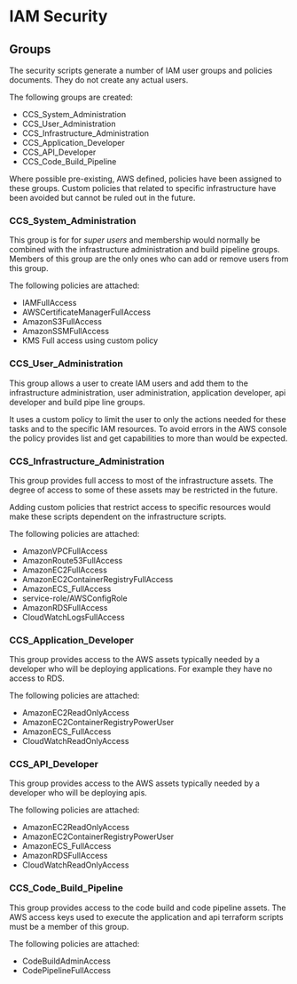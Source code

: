 # IAM Security

## Groups ##
The security scripts generate a number of IAM user groups and policies documents. They do not create any actual users.

The following groups are created:

- CCS_System_Administration
- CCS_User_Administration
- CCS_Infrastructure_Administration
- CCS_Application_Developer
- CCS_API_Developer
- CCS_Code_Build_Pipeline

Where possible pre-existing, AWS defined, policies have been assigned to these groups. Custom policies that related to specific infrastructure have been avoided but cannot be ruled out in the future.

### CCS_System_Administration ###
This group is for for *super users* and membership would normally be combined with the infrastructure administration and build pipeline groups. Members of this group are the only ones who can add or remove users from this group.

The following policies are attached:

- IAMFullAccess
- AWSCertificateManagerFullAccess
- AmazonS3FullAccess
- AmazonSSMFullAccess
- KMS Full access using custom policy

### CCS_User_Administration ###
This group allows a user to create IAM users and add them to the infrastructure administration, user administration, application developer, api developer and build pipe line groups.

It uses a custom policy to limit the user to only the actions needed for these tasks and to the specific IAM resources. To avoid errors in the AWS console the policy provides list and get capabilities to more than would be expected.


### CCS_Infrastructure_Administration ###
This group provides full access to most of the infrastructure assets. The degree of access to some of these assets may be restricted in the future.

Adding custom policies that restrict access to specific resources would make these scripts dependent on the infrastructure scripts.

The following policies are attached:

- AmazonVPCFullAccess
- AmazonRoute53FullAccess
- AmazonEC2FullAccess
- AmazonEC2ContainerRegistryFullAccess
- AmazonECS_FullAccess
- service-role/AWSConfigRole
- AmazonRDSFullAccess
- CloudWatchLogsFullAccess

### CCS_Application_Developer ###
This group provides access to the AWS assets typically needed by a developer who will be deploying applications. For example they have no access to RDS.

The following policies are attached:

- AmazonEC2ReadOnlyAccess
- AmazonEC2ContainerRegistryPowerUser
- AmazonECS_FullAccess
- CloudWatchReadOnlyAccess

### CCS_API_Developer ###
This group provides access to the AWS assets typically needed by a developer who will be deploying apis.

The following policies are attached:

- AmazonEC2ReadOnlyAccess
- AmazonEC2ContainerRegistryPowerUser
- AmazonECS_FullAccess
- AmazonRDSFullAccess
- CloudWatchReadOnlyAccess


### CCS_Code_Build_Pipeline ###
This group provides access to the code build and code pipeline assets. The AWS access keys used to execute the application and api terraform scripts must be a member of this group.

The following policies are attached:

- CodeBuildAdminAccess
- CodePipelineFullAccess

